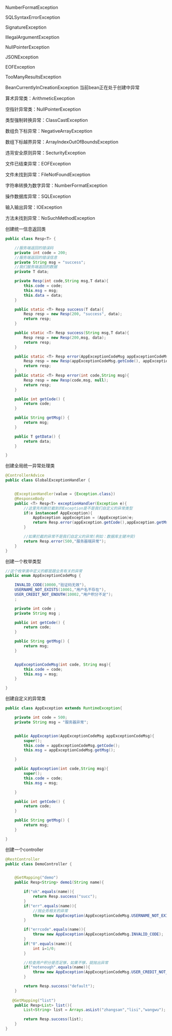 NumberFormatException

SQLSyntaxErrorException

SignatureException

IllegalArgumentException

NullPointerException

JSONException

EOFException

TooManyResultsException

BeanCurrentlyInCreationException	当前bean正在处于创建中异常



算术异常类：ArithmeticExecption

空指针异常类：NullPointerException

类型强制转换异常：ClassCastException

数组负下标异常：NegativeArrayException

数组下标越界异常：ArrayIndexOutOfBoundsException

违背安全原则异常：SecturityException

文件已结束异常：EOFException

文件未找到异常：FileNotFoundException

字符串转换为数字异常：NumberFormatException

操作数据库异常：SQLException

输入输出异常：IOException

方法未找到异常：NoSuchMethodException



































































































创建统一信息返回类

```java
public class Resp<T> {

    //服务端返回的错误码
    private int code = 200;
    //服务端返回的错误信息
    private String msg = "success";
    //我们服务端返回的数据
    private T data;

    private Resp(int code,String msg,T data){
        this.code = code;
        this.msg = msg;
        this.data = data;
    }

    public static <T> Resp success(T data){
        Resp resp = new Resp(200, "success", data);
        return resp;
    }

    public static <T> Resp success(String msg,T data){
        Resp resp = new Resp(200,msg, data);
        return resp;
    }

    public static <T> Resp error(AppExceptionCodeMsg appExceptionCodeMsg){
        Resp resp = new Resp(appExceptionCodeMsg.getCode(), appExceptionCodeMsg.getMsg(), null);
        return resp;
    }
    public static <T> Resp error(int code,String msg){
        Resp resp = new Resp(code,msg, null);
        return resp;
    }

    public int getCode() {
        return code;
    }

    public String getMsg() {
        return msg;
    }

    public T getData() {
        return data;
    }

}
```

创建全局统一异常处理类

```java
@ControllerAdvice
public class GlobalExceptionHandler {


    @ExceptionHandler(value = {Exception.class})
    @ResponseBody
    public <T> Resp<T> exceptionHandler(Exception e){
        //这里先判断拦截到的Exception是不是我们自定义的异常类型
        if(e instanceof AppException){
            AppException appException = (AppException)e;
            return Resp.error(appException.getCode(),appException.getMsg());
        }

        //如果拦截的异常不是我们自定义的异常(例如：数据库主键冲突)
        return Resp.error(500,"服务器端异常");
    }
}
```

创建一个枚举类型

```java
//这个枚举类中定义的都是跟业务有关的异常
public enum AppExceptionCodeMsg {

    INVALID_CODE(10000,"验证码无效"),
    USERNAME_NOT_EXISTS(10001,"用户名不存在"),
    USER_CREDIT_NOT_ENOUTH(10002,"用户积分不足");
    ;

    private int code ;
    private String msg ;

    public int getCode() {
        return code;
    }

    public String getMsg() {
        return msg;
    }


    AppExceptionCodeMsg(int code, String msg){
        this.code = code;
        this.msg = msg;
    }

}
```

创建自定义的异常类

```java
public class AppException extends RuntimeException{

    private int code = 500;
    private String msg = "服务器异常";


    public AppException(AppExceptionCodeMsg appExceptionCodeMsg){
        super();
        this.code = appExceptionCodeMsg.getCode();
        this.msg = appExceptionCodeMsg.getMsg();

    }

    public AppException(int code,String msg){
        super();
        this.code = code;
        this.msg = msg;

    }

    public int getCode() {
        return code;
    }

    public String getMsg() {
        return msg;
    }

}
```

创建一个controller

```java
@RestController
public class DemoController {


    @GetMapping("demo")
    public Resp<String> demo1(String name){

        if("ok".equals(name)){
            return Resp.success("succ");
        }
        if("err".equals(name)){
            //抛业务相关的异常
            throw new AppException(AppExceptionCodeMsg.USERNAME_NOT_EXISTS);
        }

        if("errcode".equals(name)){
            throw new AppException(AppExceptionCodeMsg.INVALID_CODE);
        }
        if("0".equals(name)){
            int i=1/0;
        }

        //检查用户积分是否足够，如果不够，就抛出异常
        if("notenough".equals(name)){
            throw new AppException(AppExceptionCodeMsg.USER_CREDIT_NOT_ENOUTH);
        }

        return Resp.success("default");
    }
    
   @GetMapping("list")
    public Resp<List> list(){
		List<String> list = Arrays.asList("zhangsan","lisi","wangwu");

        return Resp.success(list);
    }
}
```